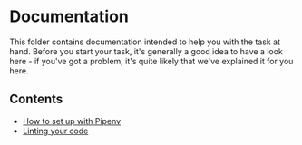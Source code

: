 Documentation
=============

This folder contains documentation intended to help you with the task at hand. Before you start your task,
it's generally a good idea to have a look here - if you've got a problem, it's quite likely that we've explained
it for you here.

Contents
--------

* [How to set up with Pipenv](./pipenv.md)
* [Linting your code](./linting.md)
